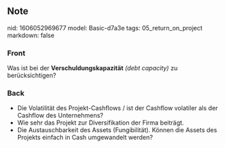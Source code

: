 ## Note
nid: 1606052969677
model: Basic-d7a3e
tags: 05_return_on_project
markdown: false

### Front
<p>Was ist bei der <b>Verschuldungskapazität</b> <i>(debt
capacity)</i> zu berücksichtigen?

### Back
<div>
<div><ul>
<li>Die Volatilität des Projekt-Cashflows / ist der Cashflow volatiler als der Cashflow des Unternehmens?</li>
<li>Wie sehr das Projekt zur Diversifikation der Firma beiträgt.</li>
<li>Die Austauschbarkeit des Assets (Fungibilität). Können die Assets des Projekts einfach in Cash umgewandelt werden?</li>
</ul>
</div></div>
